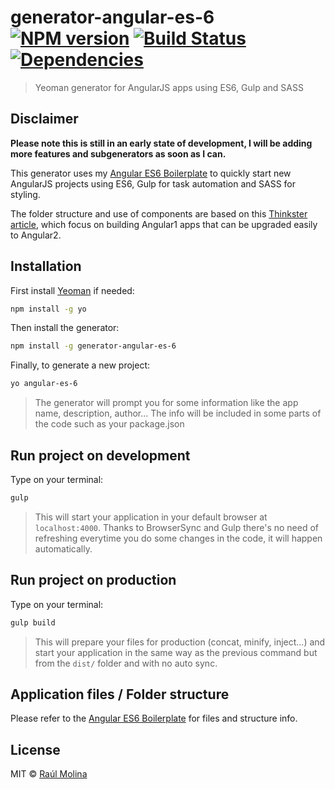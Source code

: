 # generator-angular-es-6 [![NPM version][npm-image]][npm-url] [![Build Status][travis-image]][travis-url] [![Dependencies][daviddm-image]][daviddm-url]
> Yeoman generator for AngularJS apps using ES6, Gulp and SASS

## Disclaimer

**Please note this is still in an early state of development, I will be adding more features and subgenerators as soon as I can.**

This generator uses my [Angular ES6 Boilerplate](https://github.com/Raulios/angular-es6-boilerplate) to quickly start new AngularJS projects using ES6, Gulp for task automation and SASS for styling.

The folder structure and use of components are based on this [Thinkster article](https://thinkster.io/angularjs-es6-tutorial), which focus on building Angular1 apps that can be upgraded easily to Angular2.

## Installation

First install [Yeoman](http://yeoman.io) if needed:

```bash
npm install -g yo
```

Then install the generator:

```bash
npm install -g generator-angular-es-6
```

Finally, to generate a new project:

```bash
yo angular-es-6
```
> The generator will prompt you for some information like the app name, description, author... The info will be included in some parts of the code such as your package.json

## Run project on development

Type on your terminal:

```bash
gulp
```

> This will start your application in your default browser at `localhost:4000`. Thanks to BrowserSync and Gulp there's no need of refreshing everytime you do some changes in the code, it will happen automatically.

## Run project on production

Type on your terminal:

```bash
gulp build
```

> This will prepare your files for production (concat, minify, inject...) and start your application in the same way as the previous command but from the `dist/` folder and with no auto sync.

## Application files / Folder structure

Please refer to the [Angular ES6 Boilerplate](https://github.com/Raulios/angular-es6-boilerplate) for files and structure info.

## License

MIT © [Raúl Molina](https://github.com/Raulios)


[npm-image]: https://badge.fury.io/js/generator-angular-es-6.svg
[npm-url]: https://npmjs.org/package/generator-angular-es-6
[travis-image]: https://travis-ci.org/Raulios/angular-es6-generator.svg?branch=master
[travis-url]: https://travis-ci.org/Raulios/angular-es6-generator
[daviddm-image]: https://david-dm.org/Raulios/angular-es6-generator.svg?theme=shields.io
[daviddm-url]: https://david-dm.org/Raulios/angular-es6-generator
